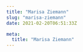 ```yaml
---
title: "Marisa Ziemann"
slug: "marisa-ziemann"
date: 2021-02-20T06:51:33Z

meta:
  title: "Marisa Ziemann"
---
```


